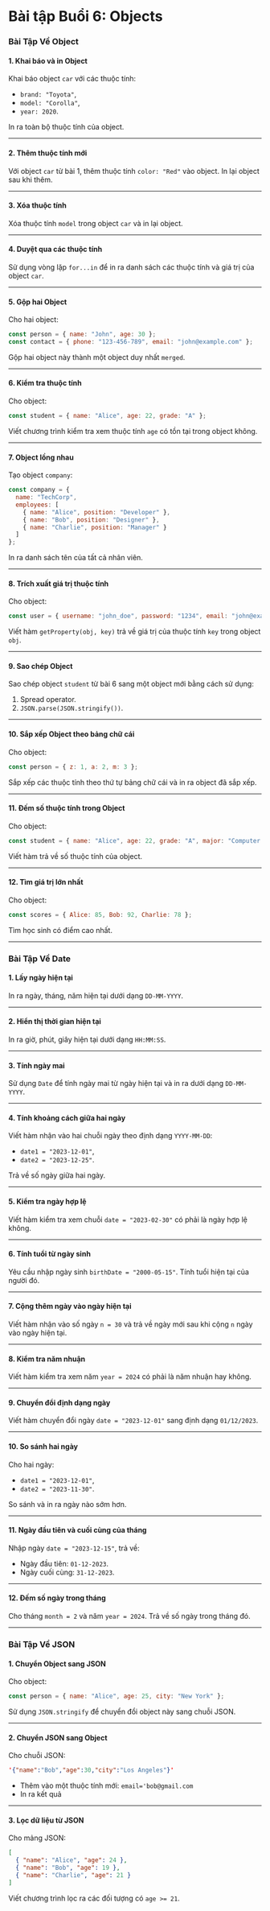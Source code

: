 # Bài tập Buổi 6: Objects

### **Bài Tập Về Object**

#### **1. Khai báo và in Object**
Khai báo object `car` với các thuộc tính:
- `brand: "Toyota"`, 
- `model: "Corolla"`, 
- `year: 2020`.

In ra toàn bộ thuộc tính của object.

---

#### **2. Thêm thuộc tính mới**
Với object `car` từ bài 1, thêm thuộc tính `color: "Red"` vào object. In lại object sau khi thêm.

---

#### **3. Xóa thuộc tính**
Xóa thuộc tính `model` trong object `car` và in lại object.

---

#### **4. Duyệt qua các thuộc tính**
Sử dụng vòng lặp `for...in` để in ra danh sách các thuộc tính và giá trị của object `car`.

---

#### **5. Gộp hai Object**
Cho hai object:
```javascript
const person = { name: "John", age: 30 };
const contact = { phone: "123-456-789", email: "john@example.com" };
```
Gộp hai object này thành một object duy nhất `merged`.

---

#### **6. Kiểm tra thuộc tính**
Cho object:
```javascript
const student = { name: "Alice", age: 22, grade: "A" };
```
Viết chương trình kiểm tra xem thuộc tính `age` có tồn tại trong object không.

---

#### **7. Object lồng nhau**
Tạo object `company`:
```javascript
const company = {
  name: "TechCorp",
  employees: [
    { name: "Alice", position: "Developer" },
    { name: "Bob", position: "Designer" },
    { name: "Charlie", position: "Manager" }
  ]
};
```
In ra danh sách tên của tất cả nhân viên.

---

#### **8. Trích xuất giá trị thuộc tính**
Cho object:
```javascript
const user = { username: "john_doe", password: "1234", email: "john@example.com" };
```
Viết hàm `getProperty(obj, key)` trả về giá trị của thuộc tính `key` trong object `obj`.

---

#### **9. Sao chép Object**
Sao chép object `student` từ bài 6 sang một object mới bằng cách sử dụng:
1. Spread operator.
2. `JSON.parse(JSON.stringify())`.

---

#### **10. Sắp xếp Object theo bảng chữ cái**
Cho object:
```javascript
const person = { z: 1, a: 2, m: 3 };
```
Sắp xếp các thuộc tính theo thứ tự bảng chữ cái và in ra object đã sắp xếp.

---

#### **11. Đếm số thuộc tính trong Object**
Cho object:
```javascript
const student = { name: "Alice", age: 22, grade: "A", major: "Computer Science" };
```
Viết hàm trả về số thuộc tính của object.

---

#### **12. Tìm giá trị lớn nhất**
Cho object:
```javascript
const scores = { Alice: 85, Bob: 92, Charlie: 78 };
```
Tìm học sinh có điểm cao nhất.

---

### **Bài Tập Về Date**

#### **1. Lấy ngày hiện tại**
In ra ngày, tháng, năm hiện tại dưới dạng `DD-MM-YYYY`.

---

#### **2. Hiển thị thời gian hiện tại**
In ra giờ, phút, giây hiện tại dưới dạng `HH:MM:SS`.

---

#### **3. Tính ngày mai**
Sử dụng `Date` để tính ngày mai từ ngày hiện tại và in ra dưới dạng `DD-MM-YYYY`.

---

#### **4. Tính khoảng cách giữa hai ngày**
Viết hàm nhận vào hai chuỗi ngày theo định dạng `YYYY-MM-DD`:
- `date1 = "2023-12-01"`, 
- `date2 = "2023-12-25"`.

Trả về số ngày giữa hai ngày.

---

#### **5. Kiểm tra ngày hợp lệ**
Viết hàm kiểm tra xem chuỗi `date = "2023-02-30"` có phải là ngày hợp lệ không.

---

#### **6. Tính tuổi từ ngày sinh**
Yêu cầu nhập ngày sinh `birthDate = "2000-05-15"`. Tính tuổi hiện tại của người đó.

---

#### **7. Cộng thêm ngày vào ngày hiện tại**
Viết hàm nhận vào số ngày `n = 30` và trả về ngày mới sau khi cộng `n` ngày vào ngày hiện tại.

---

#### **8. Kiểm tra năm nhuận**
Viết hàm kiểm tra xem năm `year = 2024` có phải là năm nhuận hay không.

---

#### **9. Chuyển đổi định dạng ngày**
Viết hàm chuyển đổi ngày `date = "2023-12-01"` sang định dạng `01/12/2023`.

---

#### **10. So sánh hai ngày**
Cho hai ngày:
- `date1 = "2023-12-01"`, 
- `date2 = "2023-11-30"`.

So sánh và in ra ngày nào sớm hơn.

---

#### **11. Ngày đầu tiên và cuối cùng của tháng**
Nhập ngày `date = "2023-12-15"`, trả về:
- Ngày đầu tiên: `01-12-2023`.
- Ngày cuối cùng: `31-12-2023`.

---

#### **12. Đếm số ngày trong tháng**
Cho tháng `month = 2` và năm `year = 2024`. Trả về số ngày trong tháng đó.

---

### **Bài Tập Về JSON**

#### **1. Chuyển Object sang JSON**
Cho object:
```javascript
const person = { name: "Alice", age: 25, city: "New York" };
```
Sử dụng `JSON.stringify` để chuyển đổi object này sang chuỗi JSON.

---

#### **2. Chuyển JSON sang Object**

Cho chuỗi JSON:
```json
'{"name":"Bob","age":30,"city":"Los Angeles"}'
```

- Thêm vào một thuộc tính mới: `email='bob@gmail.com`
- In ra kết quả

---

#### **3. Lọc dữ liệu từ JSON**
Cho mảng JSON:
```json
[
  { "name": "Alice", "age": 24 },
  { "name": "Bob", "age": 19 },
  { "name": "Charlie", "age": 21 }
]
```
Viết chương trình lọc ra các đối tượng có `age >= 21`. 

